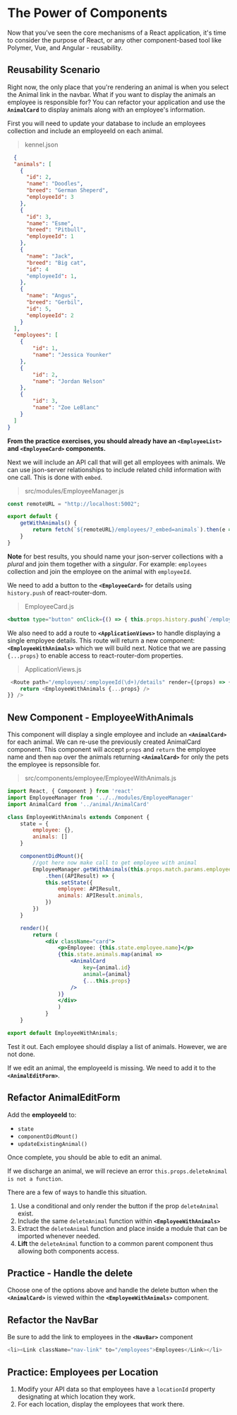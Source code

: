 # The Power of Components

Now that you've seen the core mechanisms of a React application, it's time to consider the purpose of React, or any other component-based tool like Polymer, Vue, and Angular - reusability.

## Reusability Scenario

Right now, the only place that you're rendering an animal is when you select the Animal link in the navbar. What if you want to display the animals an employee is responsible for? You can refactor your application and use the **`AnimalCard`** to display animals along with an employee's information.

First you will need to update your database to include an employees collection and include an employeeId on each animal.

> kennel.json
```json
  {
  "animals": [
    {
      "id": 2,
      "name": "Doodles",
      "breed": "German Sheperd",
      "employeeId": 3
    },
    {
      "id": 3,
      "name": "Esme",
      "breed": "Pitbull",
      "employeeId": 1
    },
    {
      "name": "Jack",
      "breed": "Big cat",
      "id": 4
      "employeeId": 1,
    },
    {
      "name": "Angus",
      "breed": "Gerbil",
      "id": 5,
      "employeeId": 2
    }
  ],
  "employees": [
    {
        "id": 1,
        "name": "Jessica Younker"
    },
    {
        "id": 2,
        "name": "Jordan Nelson"
    },
    {
        "id": 3,
        "name": "Zoe LeBlanc"
    }
  ]
}
```

**From the practice exercises, you should already have an `<EmployeeList>` and `<EmployeeCard>` components.**

Next we will include an API call that will get all employees with animals. We can use json-server relationships to include related child information with one call. This is done with `embed`.

> src/modules/EmployeeManager.js

```js
const remoteURL = "http://localhost:5002";

export default {
    getWithAnimals() {
        return fetch(`${remoteURL}/employees/?_embed=animals`).then(e => e.json())
    }
}

```

**Note** for best results, you should name your json-server collections with a *plural* and join them together with a *singular*. For example: `employees` collection and join the employee on the animal with `employeeId`.

We need to add a button to the **`<EmployeeCard>`** for details using `history.push` of react-router-dom.

> EmployeeCard.js
```jsx
<button type="button" onClick={() => { this.props.history.push(`/employees/${this.props.employee.id}/details`) }}>Details</button>
```

We also need to add a route to **`<ApplicationViews>`** to handle displaying a single employee details. This route will return a new component: **`<EmployeeWithAnimals>`** which we will build next. Notice that we are passing `{...props}` to enable access to react-router-dom properties.

> ApplicationViews.js

```js
 <Route path="/employees/:employeeId(\d+)/details" render={(props) => {
    return <EmployeeWithAnimals {...props} />
}} />

```

## New Component - EmployeeWithAnimals
This component will display a single employee and include an **`<AnimalCard>`** for each animal. We can re-use the previously created AnimalCard component. This component will accept `props` and `return` the employee name and then `map` over the animals returning **`<AnimalCard>`** for only the pets the employee is repsonsible for.

> src/components/employee/EmployeeWithAnimals.js

```jsx
import React, { Component } from 'react'
import EmployeeManager from '../../modules/EmployeeManager'
import AnimalCard from '../animal/AnimalCard'

class EmployeeWithAnimals extends Component {
    state = {
        employee: {},
        animals: []
    }

    componentDidMount(){
        //got here now make call to get employee with animal
        EmployeeManager.getWithAnimals(this.props.match.params.employeeId)
            .then((APIResult) => {
            this.setState({
                employee: APIResult,
                animals: APIResult.animals,
            })
        })
    }

    render(){
        return (
            <div className="card">
                <p>Employee: {this.state.employee.name}</p>
                {this.state.animals.map(animal =>
                    <AnimalCard
                        key={animal.id}
                        animal={animal}
                        {...this.props}
                    />
                )}
                </div>
                )
            }
    }

export default EmployeeWithAnimals;

```


Test it out. Each employee should display a list of animals. However, we are not done.

If we edit an animal, the employeeId is missing. We need to add it to the **`<AnimalEditForm>`**.

## Refactor AnimalEditForm
Add the **employeeId** to:
* `state`
* `componentDidMount()`
* `updateExistingAnimal()`

Once complete, you should be able to edit an animal.


If we discharge an animal, we will recieve an error `this.props.deleteAnimal is not a function`.

There are a few of ways to handle this situation.
1. Use a conditional and only render the button if the prop `deleteAnimal` exist.
2. Include the same `deleteAnimal` function within **`<EmployeeWithAnimals>`**
3. Extract the `deleteAnimal` function and place inside a module that can be imported whenever needed.
4. **Lift** the `deleteAnimal` function to a common parent component thus allowing both components access.

## Practice - Handle the delete
Choose one of the options above and handle the delete button when the **`<AnimalCard>`** is viewed within the **`<EmployeeWithAnimals>`** component.


## Refactor the NavBar

Be sure to add the link to employees in the **`<NavBar>`** component

```js
<li><Link className="nav-link" to="/employees">Employees</Link></li>
```


## Practice: Employees per Location

1. Modify your API data so that employees have a `locationId` property designating at which location they work.
2. For each location, display the employees that work there.

